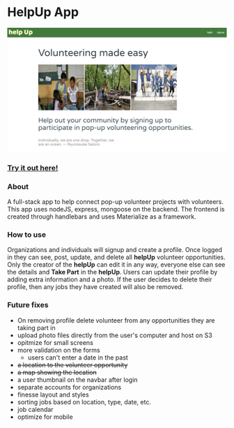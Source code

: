 # HelpUp App
![helpUp Screenshot](https://github.com/gxlgit/helpUp/blob/master/helpUp_Screenshot.png "helpUp Screenshot")

### [Try it out here!](https://helpup-gxl.herokuapp.com/ "Deployed App")

### About
A full-stack app to help connect pop-up volunteer projects with volunteers.  This app uses nodeJS, express, mongoose on the backend.  The frontend is created through handlebars and uses Materialize as a framework.

### How to use
Organizations and individuals will signup and create a profile.  Once logged in they can see, post, update, and delete all **helpUp** volunteer opportunities.  Only the creator of the **helpUp** can edit it in any way, everyone else can see the details and **Take Part** in the **helpUp**.  Users can update their profile by adding extra information and a photo.  If the user decides to delete their profile, then any jobs they have created will also be removed. 

### Future fixes
+ On removing profile delete volunteer from any opportunities they are taking part in
+ upload photo files directly from the user's computer and host on S3
+ opitmize for small screens
+ more validation on the forms
  + users can't enter a date in the past
+ ~~a location to the volunteer opportunity~~
+ ~~a map showing the location~~
+ a user thumbnail on the navbar after login
+ separate accounts for organizations
+ finesse layout and styles
+ sorting jobs based on location, type, date, etc.
+ job calendar
+ optimize for mobile
